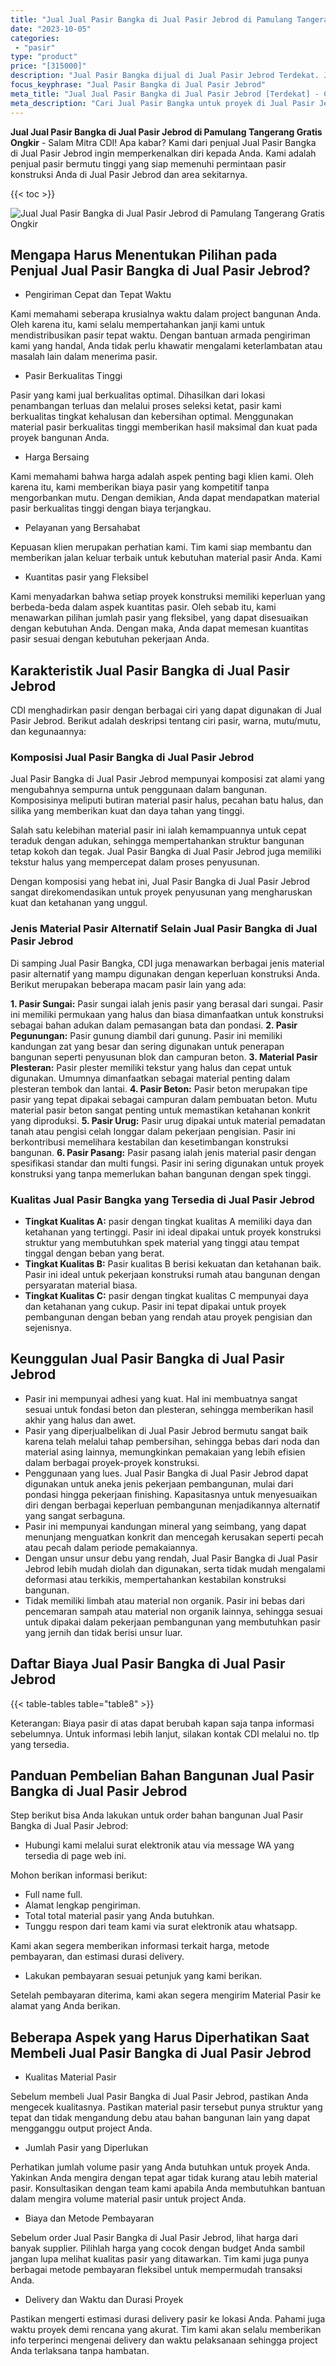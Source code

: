 ```yaml
---
title: "Jual Jual Pasir Bangka di Jual Pasir Jebrod di Pamulang Tangerang Gratis Ongkir"
date: "2023-10-05"
categories:
 - "pasir"
type: "product"
price: "[315000]"
description: "Jual Pasir Bangka dijual di Jual Pasir Jebrod Terdekat. Jual Pasir Bangka ini sering dipakai dalam proyek konstruksi sebagai material adukan yang berkualitas dan halus. Hubungi kami untuk informasi lebih lanjut."
focus_keyphrase: "Jual Pasir Bangka di Jual Pasir Jebrod"
meta_title: "Jual Jual Pasir Bangka di Jual Pasir Jebrod [Terdekat] - CDI"
meta_description: "Cari Jual Pasir Bangka untuk proyek di Jual Pasir Jebrod? Kami menawarkan Jual Pasir Bangka berkualitas untuk bahan campuran. Raih penawaran terbaik sekarang."
---
```


**Jual Jual Pasir Bangka di Jual Pasir Jebrod di Pamulang Tangerang Gratis Ongkir** - Salam Mitra CDI! Apa kabar? Kami dari penjual Jual Pasir Bangka di Jual Pasir Jebrod ingin memperkenalkan diri kepada Anda. Kami adalah penjual pasir bermutu tinggi yang siap memenuhi permintaan pasir konstruksi Anda di Jual Pasir Jebrod dan area sekitarnya.

{{< toc >}}

![Jual Jual Pasir Bangka di Jual Pasir Jebrod di Pamulang Tangerang Gratis Ongkir](/images/pasir/pasir-bangunan-27.jpg)

## Mengapa Harus Menentukan Pilihan pada Penjual Jual Pasir Bangka di Jual Pasir Jebrod?

*   Pengiriman Cepat dan Tepat Waktu

Kami memahami seberapa krusialnya waktu dalam project bangunan Anda. Oleh karena itu, kami selalu mempertahankan janji kami untuk mendistribusikan pasir tepat waktu. Dengan bantuan armada pengiriman kami yang handal, Anda tidak perlu khawatir mengalami keterlambatan atau masalah lain dalam menerima pasir.
*   Pasir Berkualitas Tinggi

Pasir yang kami jual berkualitas optimal. Dihasilkan dari lokasi penambangan terluas dan melalui proses seleksi ketat, pasir kami berkualitas tingkat kehalusan dan kebersihan optimal. Menggunakan material pasir berkualitas tinggi memberikan hasil maksimal dan kuat pada proyek bangunan Anda.
*   Harga Bersaing

Kami memahami bahwa harga adalah aspek penting bagi klien kami. Oleh karena itu, kami memberikan biaya pasir yang kompetitif tanpa mengorbankan mutu. Dengan demikian, Anda dapat mendapatkan material pasir berkualitas tinggi dengan biaya terjangkau.
*   Pelayanan yang Bersahabat

Kepuasan klien merupakan perhatian kami. Tim kami siap membantu dan memberikan jalan keluar terbaik untuk kebutuhan material pasir Anda. Kami

*   Kuantitas pasir yang Fleksibel

Kami menyadarkan bahwa setiap proyek konstruksi memiliki keperluan yang berbeda-beda dalam aspek kuantitas pasir. Oleh sebab itu, kami menawarkan pilihan jumlah pasir yang fleksibel, yang dapat disesuaikan dengan kebutuhan Anda. Dengan maka, Anda dapat memesan kuantitas pasir sesuai dengan kebutuhan pekerjaan Anda.

## Karakteristik Jual Pasir Bangka di Jual Pasir Jebrod

CDI menghadirkan pasir dengan berbagai ciri yang dapat digunakan di Jual Pasir Jebrod. Berikut adalah deskripsi tentang ciri pasir, warna, mutu/mutu, dan kegunaannya:

### Komposisi Jual Pasir Bangka di Jual Pasir Jebrod

Jual Pasir Bangka di Jual Pasir Jebrod mempunyai komposisi zat alami yang mengubahnya sempurna untuk penggunaan dalam bangunan. Komposisinya meliputi butiran material pasir halus, pecahan batu halus, dan silika yang memberikan kuat dan daya tahan yang tinggi.

Salah satu kelebihan material pasir ini ialah kemampuannya untuk cepat teraduk dengan adukan, sehingga mempertahankan struktur bangunan tetap kokoh dan tegak. Jual Pasir Bangka di Jual Pasir Jebrod juga memiliki tekstur halus yang mempercepat dalam proses penyusunan.

Dengan komposisi yang hebat ini, Jual Pasir Bangka di Jual Pasir Jebrod sangat direkomendasikan untuk proyek penyusunan yang mengharuskan kuat dan ketahanan yang unggul.

### Jenis Material Pasir Alternatif Selain Jual Pasir Bangka di Jual Pasir Jebrod

Di samping Jual Pasir Bangka, CDI juga menawarkan berbagai jenis material pasir alternatif yang mampu digunakan dengan keperluan konstruksi Anda. Berikut merupakan beberapa macam pasir lain yang ada:

**1\. Pasir Sungai:** Pasir sungai ialah jenis pasir yang berasal dari sungai. Pasir ini memiliki permukaan yang halus dan biasa dimanfaatkan untuk konstruksi sebagai bahan adukan dalam pemasangan bata dan pondasi.
**2\. Pasir Pegunungan:** Pasir gunung diambil dari gunung. Pasir ini memiliki kandungan zat yang besar dan sering digunakan untuk penerapan bangunan seperti penyusunan blok dan campuran beton.
**3\. Material Pasir Plesteran:** Pasir plester memiliki tekstur yang halus dan cepat untuk digunakan. Umumnya dimanfaatkan sebagai material penting dalam plesteran tembok dan lantai.
**4\. Pasir Beton:** Pasir beton merupakan tipe pasir yang tepat dipakai sebagai campuran dalam pembuatan beton. Mutu material pasir beton sangat penting untuk memastikan ketahanan konkrit yang diproduksi.
**5\. Pasir Urug:** Pasir urug dipakai untuk material pemadatan tanah atau pengisi celah longgar dalam pekerjaan pengisian. Pasir ini berkontribusi memelihara kestabilan dan kesetimbangan konstruksi bangunan.
**6\. Pasir Pasang:** Pasir pasang ialah jenis material pasir dengan spesifikasi standar dan multi fungsi. Pasir ini sering digunakan untuk proyek konstruksi yang tanpa memerlukan bahan bangunan dengan spek tinggi.

### Kualitas Jual Pasir Bangka yang Tersedia di Jual Pasir Jebrod

*   **Tingkat Kualitas A:** pasir dengan tingkat kualitas A memiliki daya dan ketahanan yang tertinggi. Pasir ini ideal dipakai untuk proyek konstruksi struktur yang membutuhkan spek material yang tinggi atau tempat tinggal dengan beban yang berat.
*   **Tingkat Kualitas B:** Pasir kualitas B berisi kekuatan dan ketahanan baik. Pasir ini ideal untuk pekerjaan konstruksi rumah atau bangunan dengan persyaratan material biasa.
*   **Tingkat Kualitas C:** pasir dengan tingkat kualitas C mempunyai daya dan ketahanan yang cukup. Pasir ini tepat dipakai untuk proyek pembangunan dengan beban yang rendah atau proyek pengisian dan sejenisnya.

## Keunggulan Jual Pasir Bangka di Jual Pasir Jebrod

*   Pasir ini mempunyai adhesi yang kuat. Hal ini membuatnya sangat sesuai untuk fondasi beton dan plesteran, sehingga memberikan hasil akhir yang halus dan awet.
*   Pasir yang diperjualbelikan di Jual Pasir Jebrod bermutu sangat baik karena telah melalui tahap pembersihan, sehingga bebas dari noda dan material asing lainnya, memungkinkan pemakaian yang lebih efisien dalam berbagai proyek-proyek konstruksi.
*   Penggunaan yang lues. Jual Pasir Bangka di Jual Pasir Jebrod dapat digunakan untuk aneka jenis pekerjaan pembangunan, mulai dari pondasi hingga pekerjaan finishing. Kapasitasnya untuk menyesuaikan diri dengan berbagai keperluan pembangunan menjadikannya alternatif yang sangat serbaguna.
*   Pasir ini mempunyai kandungan mineral yang seimbang, yang dapat menunjang menguatkan konkrit dan mencegah kerusakan seperti pecah atau pecah dalam periode pemakaiannya.
*   Dengan unsur unsur debu yang rendah, Jual Pasir Bangka di Jual Pasir Jebrod lebih mudah diolah dan digunakan, serta tidak mudah mengalami deformasi atau terkikis, mempertahankan kestabilan konstruksi bangunan.
*   Tidak memiliki limbah atau material non organik. Pasir ini bebas dari pencemaran sampah atau material non organik lainnya, sehingga sesuai untuk dipakai dalam pekerjaan pembangunan yang membutuhkan pasir yang jernih dan tidak berisi unsur luar.

## Daftar Biaya Jual Pasir Bangka di Jual Pasir Jebrod

{{< table-tables table="table8" >}}

Keterangan: Biaya pasir di atas dapat berubah kapan saja tanpa informasi sebelumnya. Untuk informasi lebih lanjut, silakan kontak CDI melalui no. tlp yang tersedia.

## Panduan Pembelian Bahan Bangunan Jual Pasir Bangka di Jual Pasir Jebrod

Step berikut bisa Anda lakukan untuk order bahan bangunan Jual Pasir Bangka di Jual Pasir Jebrod:

*   Hubungi kami melalui surat elektronik atau via message WA yang tersedia di page web ini.

Mohon berikan informasi berikut:

*   Full name full.
*   Alamat lengkap pengiriman.
*   Total total material pasir yang Anda butuhkan.
*   Tunggu respon dari team kami via surat elektronik atau whatsapp.

Kami akan segera memberikan informasi terkait harga, metode pembayaran, dan estimasi durasi delivery.
*   Lakukan pembayaran sesuai petunjuk yang kami berikan.

Setelah pembayaran diterima, kami akan segera mengirim Material Pasir ke alamat yang Anda berikan.

## Beberapa Aspek yang Harus Diperhatikan Saat Membeli Jual Pasir Bangka di Jual Pasir Jebrod

*   Kualitas Material Pasir

Sebelum membeli Jual Pasir Bangka di Jual Pasir Jebrod, pastikan Anda mengecek kualitasnya. Pastikan material pasir tersebut punya struktur yang tepat dan tidak mengandung debu atau bahan bangunan lain yang dapat mengganggu output project Anda.
*   Jumlah Pasir yang Diperlukan

Perhatikan jumlah volume pasir yang Anda butuhkan untuk proyek Anda. Yakinkan Anda mengira dengan tepat agar tidak kurang atau lebih material pasir. Konsultasikan dengan team kami apabila Anda membutuhkan bantuan dalam mengira volume material pasir untuk project Anda.
*   Biaya dan Metode Pembayaran

Sebelum order Jual Pasir Bangka di Jual Pasir Jebrod, lihat harga dari banyak supplier. Pilihlah harga yang cocok dengan budget Anda sambil jangan lupa melihat kualitas pasir yang ditawarkan. Tim kami juga punya berbagai metode pembayaran fleksibel untuk mempermudah transaksi Anda.
*   Delivery dan Waktu dan Durasi Proyek

Pastikan mengerti estimasi durasi delivery pasir ke lokasi Anda. Pahami juga waktu proyek demi rencana yang akurat. Tim kami akan selalu memberikan info terperinci mengenai delivery dan waktu pelaksanaan sehingga project Anda terlaksana tanpa hambatan.